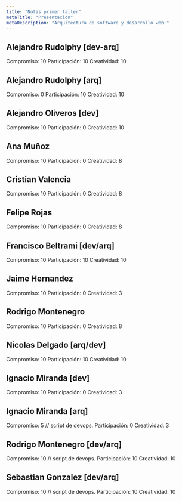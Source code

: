 ```yaml
---
title: "Notas primer taller"
metaTitle: "Presentacion"
metaDescription: "Arquitectura de software y desarrollo web."
---
```


## Alejandro Rudolphy [dev-arq]
Compromiso: 10
Participación: 10
Creatividad: 10


## Alejandro Rudolphy [arq]
Compromiso: 0
Participación: 10
Creatividad: 10


## Alejandro Oliveros [dev]
Compromiso: 10
Participación: 0
Creatividad: 10



## Ana Muñoz
Compromiso: 10
Participación: 0
Creatividad: 8

## Cristian Valencia
Compromiso: 10
Participación: 0
Creatividad: 8


## Felipe Rojas
Compromiso: 10
Participación: 0
Creatividad: 8


## Francisco Beltrami [dev/arq]
Compromiso: 10
Participación: 10
Creatividad: 10

## Jaime Hernandez
Compromiso: 10
Participación: 0
Creatividad: 3


## Rodrigo Montenegro
Compromiso: 10
Participación: 0
Creatividad: 8

## Nicolas Delgado [arq/dev]

Compromiso: 10
Participación: 10
Creatividad: 10

## Ignacio Miranda [dev]
Compromiso: 10
Participación: 0
Creatividad: 3

## Ignacio Miranda [arq]
Compromiso: 5 // script de devops.
Participación: 0
Creatividad: 3

## Rodrigo Montenegro [dev/arq]
Compromiso: 10 // script de devops.
Participación: 10
Creatividad: 10

## Sebastian Gonzalez [dev/arq]
Compromiso: 10 // script de devops.
Participación: 10
Creatividad: 10



